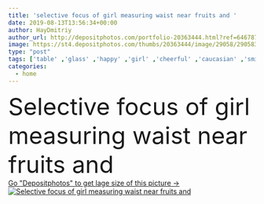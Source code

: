 ```yaml
---
title: 'selective focus of girl measuring waist near fruits and '
date: 2019-08-13T13:56:34+00:00
author: HayDmitriy
author_url: http://depositphotos.com/portfolio-20363444.html?ref=64678756
image: https://st4.depositphotos.com/thumbs/20363444/image/29058/290583736/api_thumb_450.jpg?forcejpeg=true
type: "post"
tags: ['table' ,'glass' ,'happy' ,'girl' ,'cheerful' ,'caucasian' ,'smile' ,'health' ,'healthy' ,'food' ,'kitchen' ,'diet' ,'tasty' ,'delicious' ,'drink' ,'cut' ,'vegetarian' ,'interior' ,'home' ,'beverage' ,'woman' ,'furniture' ,'sportive' ,'Dieting' ,'fit' ,'indoors' ,'apples' ,'smoothie' ,'vitamins' ,'oranges' ,'fruits' ,'tripod' ,'superfood' ,'blogging' ,'sportswear' ,'lemons' ,'sportswoman' ,'copy space' ,'one person' ,'selective focus' ,'young adult' ,'Healthy Lifestyle' ,'chopping board' ,'digital camera' ,'measuring tape' ,'sweet cherries' ,'measuring waist' ,'vlog' ,'video blog' ,'video blogger' ]
categories: 
  - home
---
```

<div aling="center">
            <font size="60"> Selective focus of girl measuring waist near fruits and</font>   
</div>
<div>
    <a href='https://depositphotos.com/290583736/stock-photo-selective-focus-girl-measuring-waist.html?ref=64678756' target=_blank > Go "Depositphotos" to get lage size of this picture ->
        <img href='https://depositphotos.com/290583736/stock-photo-selective-focus-girl-measuring-waist.html?ref=64678756' src='https://st4.depositphotos.com/20363444/29058/i/950/depositphotos_290583736-stock-photo-selective-focus-girl-measuring-waist.jpg?forcejpeg=true' alt='Selective focus of girl measuring waist near fruits and' >
    </a>
</div>
